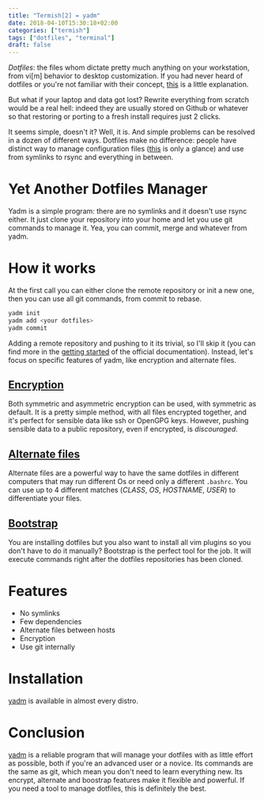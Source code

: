 ```yaml
---
title: "Termish[2] = yadm"
date: 2018-04-10T15:30:18+02:00
categories: ["termish"]
tags: ["dotfiles", "terminal"]
draft: false
---
```


_Dotfiles_: the files whom dictate pretty much anything on your workstation,
from vi[m] behavior to desktop customization. If you had never heard of
dotfiles or you're not familiar with their concept,
[this][stack overflow dotfiles] is a little explanation.

But what if your laptop and data got lost? Rewrite everything from scratch would be a real hell: indeed they are usually stored on Github or whatever so that restoring or porting to a fresh install requires just 2 clicks.

It seems simple, doesn't it? Well, it is. And simple problems can be resolved in a dozen of different ways. Dotfiles make no difference: people have distinct way to manage configuration files ([this][dotfiles handler] is only a glance) and use from symlinks to rsync and everything in between.

# Yet Another Dotfiles Manager

Yadm is a simple program: there are no symlinks and it doesn't use rsync either. It just clone your repository into your home and let you use git commands to manage it. Yea, you can commit, merge and whatever from yadm.

# How it works

<script src="https://asciinema.org/a/168409.js" id="asciicast-168409" async></script>

At the first call you can either clone the remote repository or init a new one, then you can use all git commands, from commit to rebase.

```bash
yadm init
yadm add <your dotfiles>
yadm commit
```

Adding a remote repository and pushing to it its trivial, so I'll skip it (you can find more in the [getting started] of the official documentation).
Instead, let's focus on specific features of yadm, like encryption and alternate files.

## [Encryption]

Both symmetric and asymmetric encryption can be used, with symmetric as default. It is a pretty simple method, with all files encrypted together, and it's perfect for sensible data like ssh or OpenGPG keys. However, pushing sensible data to a public repository, even if encrypted, is _discouraged_.

## [Alternate files]

Alternate files are a powerful way to have the same dotfiles in different computers that may run different Os or need only a different `.bashrc`. You can use up to 4 different matches (_CLASS_, _OS_, _HOSTNAME_, _USER_) to differentiate your files.

## [Bootstrap]

You are installing dotfiles but you also want to install all vim plugins so you don't have to do it manually? Bootstrap is the perfect tool for the job. It will execute commands right after the dotfiles repositories has been cloned.

# Features

- No symlinks
- Few dependencies
- Alternate files between hosts
- Encryption
- Use git internally

# Installation

[yadm] is available in almost every distro.

# Conclusion

[yadm] is a reliable program that will manage your dotfiles with as little effort as possible, both if you're an advanced user or a novice. Its commands are the same as git, which mean you don't need to learn everything new. Its encrypt, alternate and boostrap features make it flexible and powerful. If you need a tool to manage dotfiles, this is definitely the best.

[stack overflow dotfiles]: https://askubuntu.com/questions/94780/what-are-dot-files
[dotfiles handler]: https://dotfiles.github.com/index.html#general-purpose-dotfile-utilities
[Homemaker]: https://github.com/FooSoft/homemaker
[yadm]: https://thelocehiliosan.github.io/yadm/
[getting started]: https://thelocehiliosan.github.io/yadm/docs/getting_started
[Alternate files]: https://thelocehiliosan.github.io/yadm/docs/alternates
[Encryption]: https://thelocehiliosan.github.io/yadm/docs/encryption
[Bootstrap]: https://thelocehiliosan.github.io/yadm/docs/bootstrap

